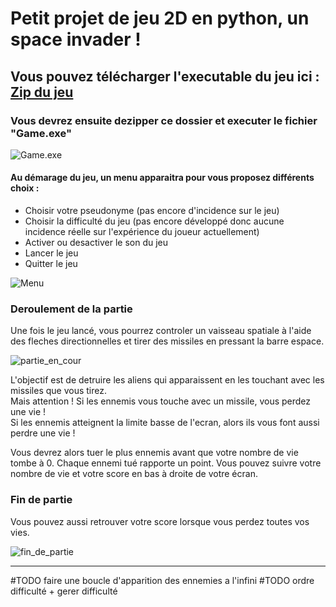 # Petit projet de jeu 2D en python, un space invader !

## Vous pouvez télécharger l'executable du jeu ici : [Zip du jeu](https://github.com/clementor5/SpaceInvader/raw/main/exe/Game.zip)
### Vous devrez ensuite dezipper ce dossier et executer le fichier "Game.exe"

![Game.exe](https://raw.githubusercontent.com/clementor5/SpaceInvader/main/imgReadMe/game.exe.png)

#### Au démarage du jeu, un menu apparaitra pour vous proposez différents choix :
- Choisir votre pseudonyme (pas encore d'incidence sur le jeu)
- Choisir la difficulté du jeu (pas encore développé donc aucune incidence réelle sur l'expérience du joueur actuellement)
- Activer ou desactiver le son du jeu
- Lancer le jeu
- Quitter le jeu

![Menu](https://raw.githubusercontent.com/clementor5/SpaceInvader/main/imgReadMe/menu.png)

### Deroulement de la partie

Une fois le jeu lancé, vous pourrez controler un vaisseau spatiale à l'aide des fleches directionnelles et tirer des missiles en pressant la barre espace.

![partie_en_cour](https://raw.githubusercontent.com/clementor5/SpaceInvader/main/imgReadMe/partie_en_cour.png)

L'objectif est de detruire les aliens qui apparaissent en les touchant avec les missiles que vous tirez.  
Mais attention ! Si les ennemis vous touche avec un missile, vous perdez une vie !  
Si les ennemis atteignent la limite basse de l'ecran, alors ils vous font aussi perdre une vie !

Vous devrez alors tuer le plus ennemis avant que votre nombre de vie tombe à 0.
Chaque ennemi tué rapporte un point.
Vous pouvez suivre votre nombre de vie et votre score en bas à droite de votre écran.

### Fin de partie

Vous pouvez aussi retrouver votre score lorsque vous perdez toutes vos vies.

![fin_de_partie](https://raw.githubusercontent.com/clementor5/SpaceInvader/main/imgReadMe/fin_de_partie.png)

-----------------------------------------------------------------------------------------------------------------

#TODO faire une boucle d'apparition des ennemies a l'infini
#TODO ordre difficulté + gerer difficulté

